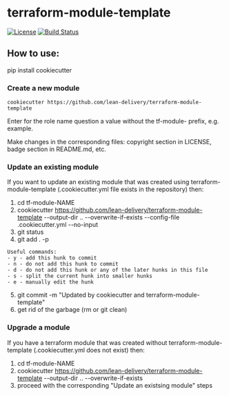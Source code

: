 # terraform-module-template

[![License](https://img.shields.io/badge/license-Apache-green.svg?style=flat)](https://raw.githubusercontent.com/lean-delivery/terraform-module-template/master/LICENSE)
[![Build Status](https://travis-ci.org/lean-delivery/terraform-module-template.svg?branch=master)](https://travis-ci.org/lean-delivery/terraform-module-template)

## How to use:

pip install cookiecutter

### Create a new module

```
cookiecutter https://github.com/lean-delivery/terraform-module-template
```

Enter for the role name question a value without the tf-module- prefix, e.g. example.

Make changes in the corresponding files: copyright section in LICENSE, badge section in README.md, etc.

### Update an existing module

If you want to update an existing module that was created using terraform-module-template (.cookiecutter.yml file exists in the repository) then:

1. cd tf-module-NAME
2. cookiecutter https://github.com/lean-delivery/terraform-module-template --output-dir .. --overwrite-if-exists --config-file .cookiecutter.yml --no-input
3. git status
4. git add . -p

```
Useful commands:
- y - add this hunk to commit
- n - do not add this hunk to commit
- d - do not add this hunk or any of the later hunks in this file
- s - split the current hunk into smaller hunks
- e - manually edit the hunk
```

5. git commit -m "Updated by cookiecutter and terraform-module-template"
6. get rid of the garbage (rm or git clean)

### Upgrade a module

If you have a terraform module that was created without terraform-module-template (.cookiecutter.yml does not exist) then:

1. cd tf-module-NAME
2. cookiecutter https://github.com/lean-delivery/terraform-module-template --output-dir .. --overwrite-if-exists
3. proceed with the corresponding "Update an existsing module" steps
